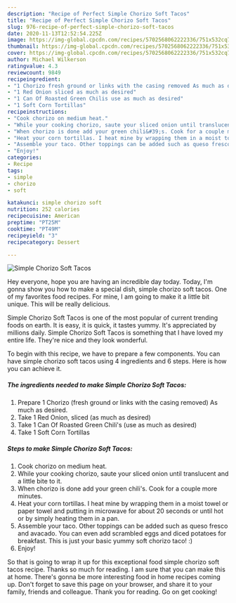 ```yaml
---
description: "Recipe of Perfect Simple Chorizo Soft Tacos"
title: "Recipe of Perfect Simple Chorizo Soft Tacos"
slug: 976-recipe-of-perfect-simple-chorizo-soft-tacos
date: 2020-11-13T12:52:54.225Z
image: https://img-global.cpcdn.com/recipes/5702568062222336/751x532cq70/simple-chorizo-soft-tacos-recipe-main-photo.jpg
thumbnail: https://img-global.cpcdn.com/recipes/5702568062222336/751x532cq70/simple-chorizo-soft-tacos-recipe-main-photo.jpg
cover: https://img-global.cpcdn.com/recipes/5702568062222336/751x532cq70/simple-chorizo-soft-tacos-recipe-main-photo.jpg
author: Michael Wilkerson
ratingvalue: 4.3
reviewcount: 9849
recipeingredient:
- "1 Chorizo fresh ground or links with the casing removed As much as desired"
- "1 Red Onion sliced as much as desired"
- "1 Can Of Roasted Green Chilis use as much as desired"
- "1 Soft Corn Tortillas"
recipeinstructions:
- "Cook chorizo on medium heat."
- "While your cooking chorizo, saute your sliced onion until translucent and a little bite to it."
- "When chorizo is done add your green chili&#39;s. Cook for a couple more minutes."
- "Heat your corn tortillas. I heat mine by wrapping them in a moist towel or paper towel and putting in microwave for about 20 seconds or until hot or by simply heating them in a pan."
- "Assemble your taco. Other toppings can be added such as queso fresco and avacado. You can even add scrambled eggs and diced potatoes for breakfast. This is just your basic yummy soft chorizo taco! :)"
- "Enjoy!"
categories:
- Recipe
tags:
- simple
- chorizo
- soft

katakunci: simple chorizo soft 
nutrition: 252 calories
recipecuisine: American
preptime: "PT25M"
cooktime: "PT49M"
recipeyield: "3"
recipecategory: Dessert

---
```



![Simple Chorizo Soft Tacos](https://img-global.cpcdn.com/recipes/5702568062222336/751x532cq70/simple-chorizo-soft-tacos-recipe-main-photo.jpg)

Hey everyone, hope you are having an incredible day today. Today, I'm gonna show you how to make a special dish, simple chorizo soft tacos. One of my favorites food recipes. For mine, I am going to make it a little bit unique. This will be really delicious.

Simple Chorizo Soft Tacos is one of the most popular of current trending foods on earth. It is easy, it is quick, it tastes yummy. It's appreciated by millions daily. Simple Chorizo Soft Tacos is something that I have loved my entire life. They're nice and they look wonderful.




To begin with this recipe, we have to prepare a few components. You can have simple chorizo soft tacos using 4 ingredients and 6 steps. Here is how you can achieve it.

<!--inarticleads1-->

##### The ingredients needed to make Simple Chorizo Soft Tacos:

1. Prepare 1 Chorizo (fresh ground or links with the casing removed) As much as desired.
1. Take 1 Red Onion, sliced (as much as desired)
1. Take 1 Can Of Roasted Green Chili&#39;s (use as much as desired)
1. Take 1 Soft Corn Tortillas




<!--inarticleads2-->

##### Steps to make Simple Chorizo Soft Tacos:

1. Cook chorizo on medium heat.
1. While your cooking chorizo, saute your sliced onion until translucent and a little bite to it.
1. When chorizo is done add your green chili&#39;s. Cook for a couple more minutes.
1. Heat your corn tortillas. I heat mine by wrapping them in a moist towel or paper towel and putting in microwave for about 20 seconds or until hot or by simply heating them in a pan.
1. Assemble your taco. Other toppings can be added such as queso fresco and avacado. You can even add scrambled eggs and diced potatoes for breakfast. This is just your basic yummy soft chorizo taco! :)
1. Enjoy!




So that is going to wrap it up for this exceptional food simple chorizo soft tacos recipe. Thanks so much for reading. I am sure that you can make this at home. There's gonna be more interesting food in home recipes coming up. Don't forget to save this page on your browser, and share it to your family, friends and colleague. Thank you for reading. Go on get cooking!
